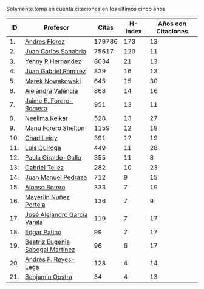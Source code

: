 Solamente toma en cuenta citaciones en los últimos cinco años

| ID |Profesor | Citas | H-index | Años con Citaciones |
| --- | ----  | ----- | --- | --- |
| 1. | [Andres Florez](https://scholar.google.com.co/citations?user=SUG6ga0AAAAJ&hl=en) | 179786 | 173 |  13 | 
| 2. | [Juan Carlos Sanabria](https://scholar.google.com/citations?user=ExNZQTIAAAAJ&hl=en)| 75617 | 120 | 11 |
| 3. | [Yenny R Hernandez](https://scholar.google.com.co/citations?user=KXWwfMMAAAAJ&hl=en) | 8034 | 21 | 13 | 
| 4. | [Juan Gabriel Ramírez](https://scholar.google.com.co/citations?user=q0NfAgEAAAAJ&hl=en) | 839 | 16 | 13 |
| 5. | [Marek Nowakowski](https://scholar.google.com.co/citations?user=ctFaBNQAAAAJ&hl=en) | 645 | 15 | 30 |
| 6. | [Alejandra Valencia](https://scholar.google.com.co/citations?user=7Fa-MFYAAAAJ&hl=en) | 868 | 14 | 16 |
| 7. | [Jaime E. Forero-Romero](https://scholar.google.com.co/citations?user=TLTK6WgAAAAJ&hl=en) | 951 | 13 | 11 |
| 8. | [Neelima Kelkar](https://scholar.google.com.co/citations?user=BMxIj5AAAAAJ&hl=en) | 528 | 13 | 27 |
| 9. | [Manu Forero Shelton](https://scholar.google.com.co/citations?user=0_jvORsAAAAJ&hl=en) | 1159 | 12 | 19 |
| 10. | [Chad Leidy](https://scholar.google.com.co/citations?user=n-rGcH4AAAAJ&hl=en) | 391 | 12 | 19 |
| 11. | [Luis Quiroga](https://scholar.google.com.co/citations?user=PPvfyVwAAAAJ&hl=en) | 449 | 11 | 28 |
| 12. | [Paula Giraldo-Gallo](https://scholar.google.com/citations?user=Gr5FaIoAAAAJ) | 355 | 11 | 8 |
| 13. | [Gabriel Tellez](https://scholar.google.com.co/citations?user=1JHuoIAAAAAJ&hl=en) | 282 | 10 | 23 |
| 14. | [Juan Manuel Pedraza](https://scholar.google.com.co/citations?user=x8-YWMsAAAAJ&hl=en) | 712 | 9 | 15 |
| 15. | [Alonso Botero](https://scholar.google.com.co/citations?user=e06A7mUAAAAJ&hl=en) | 333 | 7 | 19 |
| 16. | [Mayerlin Nuñez Portela](https://scholar.google.com.co/citations?user=znFnm4wAAAAJ&hl=en) | 136 | 7 | 9 |
| 17. | [José Alejandro García Varela](https://scholar.google.com.co/citations?user=iA0H5dgAAAAJ&hl=en) | 119 | 7 | 17 |
| 18. | [Edgar Patino](https://scholar.google.com.co/citations?user=bx4dJNgAAAAJ&hl=en) | 99 | 7 | 17 | 
| 19. | [Beatriz Eugenia Sabogal Martínez](https://scholar.google.com.co/citations?user=T-0RjQYAAAAJ&hl=en) | 96 | 6 | 17 |
| 20. | [Andrés F. Reyes-Lega](https://scholar.google.com.co/citations?user=04V0g64AAAAJ&hl=en) | 128 | 4 | 14 | 
| 21. | [Benjamin Oostra](https://scholar.google.com/citations?user=A-57orIAAAAJ&hl=en&oi=ao)| 34 | 4 | 13 |



